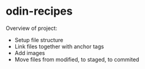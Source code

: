 # odin-recipes

Overview of project:
- Setup file structure
- Link files together with anchor tags
- Add images
- Move files from modified, to staged, to commited